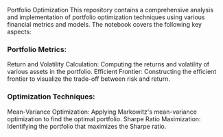 Portfolio Optimization
This repository contains a comprehensive analysis and implementation of portfolio optimization techniques using various financial metrics and models. The notebook covers the following key aspects:

### Portfolio Metrics:
Return and Volatility Calculation: Computing the returns and volatility of various assets in the portfolio.
Efficient Frontier: Constructing the efficient frontier to visualize the trade-off between risk and return.

### Optimization Techniques:
Mean-Variance Optimization: Applying Markowitz's mean-variance optimization to find the optimal portfolio.
Sharpe Ratio Maximization: Identifying the portfolio that maximizes the Sharpe ratio.
